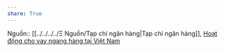 ```yaml
---  
share: True  
---  
```

Nguồn:: [[../../../../Ξ Nguồn/Tạp chí ngân hàng|Tạp chí ngân hàng]], [Hoạt động cho vay ngang hàng tại Việt Nam](https://tapchinganhang.gov.vn/hoat-dong-cho-vay-ngang-hang-tai-viet-nam.htm)